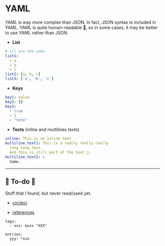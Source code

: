 # YAML

<div class="row row-cols-md-2"><div>

YAML is way more complex than JSON. In fact, JSON syntax is included in YAML. YAML is quite human-readable 🚀, so in some cases, it may be better to use YAML rather than JSON.

* **List**

```yaml
# all are the same
list1:
  - a
  - b
  - c
list2: [a, b, c]
list3: ['a', 'b', 'c']
```
</div><div>

* **Keys**

```yaml
key1: value
key2: {}
key3:
  - true
  - 5
  - "toto"
```

* **Texts** (inline and multilines texts)

```yaml
inline: This is an inline text
multiline_text1: This is a really really really
  long long text. 
  And this is still part of the text 🚀.
multiline_text2: >
  Same.
```
</div></div>

<hr class="sep-both">

## 👻 To-do 👻

Stuff that I found, but never read/used yet.

<div class="row row-cols-md-2"><div>

* [circleci](https://circleci.com/docs/introduction-to-yaml-configurations/)
</div><div>

* [references](https://stackoverflow.com/questions/2063616/how-to-reference-a-yaml-setting-from-elsewhere-in-the-same-yaml-file)

```
tags:
  - xxx: &xxx "XXX"

entries:
  yyy: *xxx
```
</div></div>